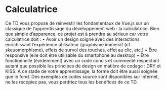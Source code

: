 # Calculatrice

Ce TD vous propose de réinvestir les fondamentaux de Vue.js sur un classique de l’apprentissage du développement web : la calculatrice.
Bien que simple d’apparence, ce projet est à prendre au sérieux car votre calculatrice doit :
• Avoir un design soigné avec des interactions enrichissant l’expérience utilisateur (graphisme immersif (cf. skeuomorphisme), effets de survol des touches, effet au clic, etc.)
• Être responsive (elle doit être utilisable du smartphone au desktop)
• Être fonctionnelle (évidemment) avec un code concis et commenté respectant autant que possible les principes de design en matière de codage : DRY et KISS.
A ce stade de votre apprentissage, la forme doit être aussi soignée que le fond.
Des exemples de codes source sont disponibles sur Internet, ne les recopiez pas, vous perdriez tous les bénéfices de ce TD.
